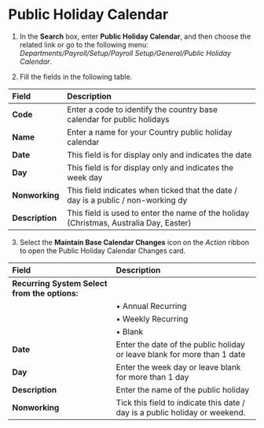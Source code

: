 # Public Holiday Calendar

1. In the **Search** box, enter **Public Holiday Calendar**, and then choose the related link or go to the following menu: *Departments/Payroll/Setup/Payroll Setup/General/Public Holiday Calendar*.

2. Fill the fields in the following table.

|Field|Description|  
|:---------------------------------|:---------------------------------------|  
|**Code**|	Enter a code to identify the country base calendar for public holidays
|**Name**|	Enter a name for your Country public holiday calendar
|**Date**|	This field is for display only and indicates the date 
|**Day**|	This field is for display only and indicates the week day
|**Nonworking**|	This field indicates when ticked that the date / day is a public / non-working dy
|**Description**|	This field is used to enter the name of the holiday (Christmas, Australia Day, Easter)

3. Select the **Maintain Base Calendar Changes** icon on the *Action* ribbon to open the Public Holiday Calendar Changes card.  

|Field|Description|  
|:---------------------------------|:---------------------------------------|  
|**Recurring System	Select from the options:**|
||•	Annual Recurring|
||•	Weekly Recurring|
||•	Blank|
|**Date**|	Enter the date of the public holiday or leave blank for more than 1 date
|**Day**|	Enter the week day or leave blank for more than 1 day
|**Description**|	Enter the name of the public holiday
|**Nonworking**|	Tick this field to indicate this date / day is a public holiday or weekend.




